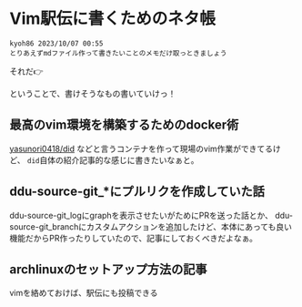 # Vim駅伝に書くためのネタ帳

```text
kyoh86 2023/10/07 00:55
とりあえずmdファイル作って書きたいことのメモだけ取っときましょう
```

それだ👉

ということで、書けそうなもの書いていけっ！

## 最高のvim環境を構築するためのdocker術

[yasunori0418/did](https://github.com/yasunori0418/did) などと言うコンテナを作って現場のvim作業ができてるけど、
`did`自体の紹介記事的な感じに書きたいなぁと。

## ddu-source-git_*にプルリクを作成していた話

ddu-source-git_logにgraphを表示させたいがためにPRを送った話とか、
ddu-source-git_branchにカスタムアクションを追加したけど、本体にあっても良い機能だからPR作ったりしていたので、記事にしておくべきだよなぁ。

## archlinuxのセットアップ方法の記事

vimを絡めておけば、駅伝にも投稿できる
